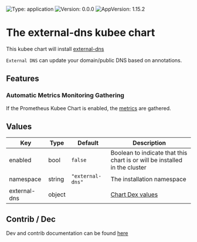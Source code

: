 
[//]: # (README.md generated by gotmpl. DO NOT EDIT.)

![Type: application](https://img.shields.io/badge/Type-application-informational?style=flat-square) ![Version: 0.0.0](https://img.shields.io/badge/Version-0.0.0-informational?style=flat-square) ![AppVersion: 1.15.2](https://img.shields.io/badge/AppVersion-1.15.2-informational?style=flat-square)

# The external-dns kubee chart

This kubee chart will install [external-dns](https://github.com/kubernetes-sigs/external-dns)

`External DNS` can update your domain/public DNS based on annotations. 

## Features

### Automatic Metrics Monitoring Gathering

If the Prometheus Kubee Chart is enabled, the [metrics](https://github.com/kubernetes-sigs/external-dns/blob/master/docs/monitoring/index.md)
are gathered.

## Values

| Key | Type | Default | Description |
|-----|------|---------|-------------|
| enabled | bool | `false` | Boolean to indicate that this chart is or will be installed in the cluster |
| namespace | string | `"external-dns"` | The installation namespace |
| external-dns | object | | [Chart Dex values](https://github.com/kubernetes-sigs/external-dns/blob/external-dns-helm-chart-1.15.2/charts/external-dns/values.yaml) |

## Contrib / Dec

Dev and contrib documentation can be found [here](contrib/contrib.md)

